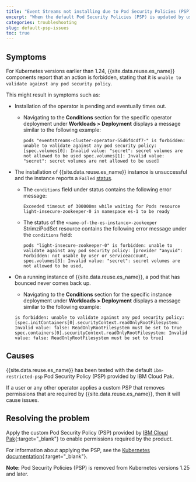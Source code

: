```yaml
---
title: "Event Streams not installing due to Pod Security Policies (PSP) issues"
excerpt: "When the default Pod Security Policies (PSP) is updated by user or another operator, Event Streams does not install"
categories: troubleshooting
slug: default-psp-issues
toc: true
---
```


## Symptoms

For Kubernetes versions earlier than 1.24, {{site.data.reuse.es_name}} components report that an action is forbidden, stating that it is `unable to validate against any pod security policy`.

This might result in symptoms such as:

- Installation of the operator is pending and eventually times out.

  - Navigating to the **Conditions** section for the specific operator deployment under **Workloads > Deployment** displays a message similar to the following example:

    ```shell
    pods "eventstreams-cluster-operator-55d6f4cdf7-" is forbidden: unable to validate against any pod security policy: [spec.volumes[0]: Invalid value: "secret": secret volumes are not allowed to be used spec.volumes[1]: Invalid value: "secret": secret volumes are not allowed to be used]
    ```

- The installation of {{site.data.reuse.es_name}} instance is unsuccessful and the instance reports a `Failed` [status](../../installing/post-installation/).

  - The `conditions` field under status contains the following error message:

    ```shell
    Exceeded timeout of 300000ms while waiting for Pods resource
    light-insecure-zookeeper-0 in namespace es-1 to be ready
    ```

  - The status of the `<name-of-the-es-instance>-zookeeper` StrimziPodSet resource contains the following error message under the `conditions` field:

    ```shell
    pods "light-insecure-zookeeper-0" is forbidden: unable to validate against any pod security policy: [provider "anyuid": 
    Forbidden: not usable by user or serviceaccount, spec.volumes[3]: Invalid value: "secret": secret volumes are not allowed to be used,
    ```

- On a running instance of {{site.data.reuse.es_name}}, a pod that has bounced never comes back up.

  - Navigating to the **Conditions** section for the specific instance deployment under **Workloads > Deployment** displays a message similar to the following example:

  ```shell
  is forbidden: unable to validate against any pod security policy: [spec.initContainers[0].securityContext.readOnlyRootFilesystem: Invalid value: false: ReadOnlyRootFilesystem must be set to true spec.containers[0].securityContext.readOnlyRootFilesystem: Invalid value: false: ReadOnlyRootFilesystem must be set to true]
  ```

## Causes

{{site.data.reuse.es_name}} has been tested with the default `ibm-restricted-psp` Pod Security Policy (PSP) provided by IBM Cloud Pak.

If a user or any other operator applies a custom PSP that removes permissions that are required by {{site.data.reuse.es_name}}, then it will cause issues.

## Resolving the problem

Apply the custom Pod Security Policy (PSP) provided by [IBM Cloud Pak](https://github.com/IBM/cloud-pak/blob/master/spec/security/psp/ibm-restricted-psp.yaml){:target="_blank"} to enable permissions required by the product.

For information about applying the PSP, see the [Kubernetes documentation](https://v1-24.docs.kubernetes.io/docs/concepts/security/pod-security-policy){:target="_blank"}.

**Note:** Pod Security Policies (PSP) is removed from Kubernetes versions 1.25 and later.
